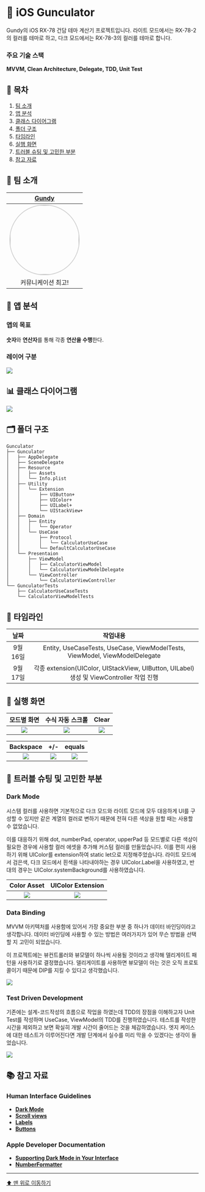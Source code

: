 # 🧮 iOS Gunculator

Gundy의 iOS RX-78 건담 테마 계산기 프로젝트입니다. 라이트 모드에서는 RX-78-2의 컬러를 테마로 하고, 다크 모드에서는 RX-78-3의 컬러를 테마로 합니다.

### 주요 기술 스택

**MVVM, Clean Architecture, Delegate, TDD, Unit Test**

## 📖 목차

1. [팀 소개](#-팀-소개)
2. [앱 분석](#-앱-분석)
3. [클래스 다이어그램](#-클래스-다이어그램)
4. [폴더 구조](#-폴더-구조)
5. [타임라인](#-타임라인)
6. [실행 화면](#-실행-화면)
7. [트러블 슈팅 및 고민한 부분](#-트러블-슈팅-및-고민한-부분)
8. [참고 자료](#-참고-자료)

## 🌱 팀 소개

|[Gundy](https://github.com/Gundy93)|
|:-:|
| <img width="180px" img style="border: 2px solid lightgray; border-radius: 90px;-moz-border-radius: 90px;-khtml-border-radius: 90px;-webkit-border-radius: 90px;" src= "https://avatars.githubusercontent.com/u/106914201?v=4">|
|커뮤니케이션 최고!|

## 📲 앱 분석

### 앱의 목표

**숫자**와 **연산자**를 통해 각종 **연산을 수행**한다.

### 레이어 구분

![](https://hackmd.io/_uploads/Sk3SJw4yT.png)

## 📊 클래스 다이어그램

![](https://hackmd.io/_uploads/SkZxdS-t2.png)

## 🗂 폴더 구조

```
Gunculator
├── Gunculator
│   ├── AppDelegate
│   ├── SceneDelegate
│   ├── Resource
│   │   ├── Assets
│   │   └── Info.plist
│   ├── Utility
│   │   └── Extension
│   │       ├── UIButton+
│   │       ├── UIColor+
│   │       ├── UILabel+
│   │       └── UIStackView+
│   ├── Domain
│   │   ├── Entity
│   │   │   └── Operator
│   │   └── UseCase
│   │       ├── Protocol
│   │       │   └── CalculatorUseCase
│   │       └── DefaultCalculatorUseCase
│   └── Presentaion
│       ├── ViewModel
│       │   ├── CalculatorViewModel
│       │   └── CalculatorViewModelDelegate
│       └── ViewController
│           └── CalculatorViewController
└── GunculatorTests
    ├── CalculatorUseCaseTests
    └── CalculatorViewModelTests
```

## 📆 타임라인

| 날짜 | 작업내용 |
|:--:|:--:|
| 9월 16일 | Entity, UseCaseTests, UseCase, ViewModelTests, ViewModel, ViewModelDelegate |
| 9월 17일 | 각종 extension(UIColor, UIStackView, UIButton, UILabel) 생성 및 ViewController 작업 진행 |

## 📱 실행 화면

| 모드별 화면 | 수식 자동 스크롤 | Clear |
|:--:|:--:|:--:|
| ![](https://hackmd.io/_uploads/BygxG94ya.gif) | ![](https://hackmd.io/_uploads/B1VBfqV16.gif) | ![](https://hackmd.io/_uploads/SyBOf54kT.gif) |

| Backspace | +/- | equals |
|:--:|:--:|:--:|
| ![](https://hackmd.io/_uploads/H1FjzqN1a.gif) | ![](https://hackmd.io/_uploads/BJ2bQcNJT.gif) | ![](https://hackmd.io/_uploads/B1dEQ5Eyp.gif) |

## 🎳 트러블 슈팅 및 고민한 부분

### Dark Mode

시스템 컬러를 사용하면 기본적으로 다크 모드와 라이트 모드에 모두 대응하게 UI를 구성할 수 있지만 같은 계열의 컬러로 변하기 때문에 전혀 다른 색상을 원할 때는 사용할 수 없었습니다.


이를 대응하기 위해 dot, numberPad, operator, upperPad 등 모드별로 다른 색상이 필요한 경우에 사용할 컬러 에셋을 추가해 커스텀 컬러를 만들었습니다. 이를 편히 사용하기 위해 UIColor를 extension하여 static let으로 지정해주었습니다. 라이트 모드에서 검은색, 다크 모드에서 흰색을 나타내야하는 경우 UIColor.Label을 사용하였고, 반대의 경우는 UIColor.systemBackground를 사용하였습니다.

| Color Asset | UIColor Extension |
|:--:|:--:|
| ![](https://hackmd.io/_uploads/S1YoBqEyp.png) | ![](https://hackmd.io/_uploads/B1u6BqN1a.png) |

### Data Binding

MVVM 아키텍처를 사용함에 있어서 가장 중요한 부분 중 하나가 데이터 바인딩이라고 생각합니다. 데이터 바인딩에 사용할 수 있는 방법은 여러가지가 있어 무슨 방법을 선택할 지 고민이 되었습니다.

이 프로젝트에는 뷰컨트롤러와 뷰모델이 하나씩 사용될 것이라고 생각해 델리게이트 패턴을 사용하기로 결정했습니다. 델리게이트를 사용하면 뷰모델이 아는 것은 오직 프로토콜이기 때문에 DIP를 지킬 수 있다고 생각했습니다.

![](https://hackmd.io/_uploads/HkePo541T.png)

### Test Driven Development

기존에는 설계-코드작성의 흐름으로 작업을 하였는데 TDD의 장점을 이해하고자 Unit Test를 작성하며 UseCase, ViewModel의 TDD를 진행하였습니다. 테스트를 작성한 시간을 제외하고 보면 확실히 개발 시간이 줄어드는 것을 체감하였습니다. 엣지 케이스에 대한 테스트가 이루어진다면 개발 단계에서 실수를 미리 막을 수 있겠다는 생각이 들었습니다.

![](https://hackmd.io/_uploads/HJJrB7rka.png)

## 📚 참고 자료

### Human Interface Guidelines

- [**Dark Mode**](https://developer.apple.com/design/human-interface-guidelines/dark-mode)
- [**Scroll views**](https://developer.apple.com/design/human-interface-guidelines/scroll-views)
- [**Labels**](https://developer.apple.com/design/human-interface-guidelines/labels)
- [**Buttons**](https://developer.apple.com/design/human-interface-guidelines/buttons)

### Apple Developer Documentation

- [**Supporting Dark Mode in Your Interface**](https://developer.apple.com/documentation/uikit/appearance_customization/supporting_dark_mode_in_your_interface)
- [**NumberFormatter**](https://developer.apple.com/documentation/foundation/numberformatter)

---

[⬆️ 맨 위로 이동하기](#-ios-gunculator)
